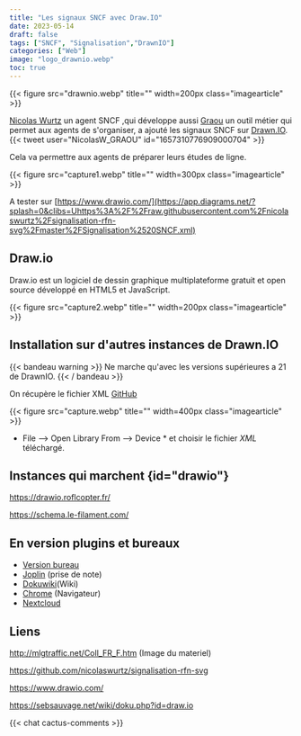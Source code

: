 ```yaml
---
title: "Les signaux SNCF avec Draw.IO"
date: 2023-05-14
draft: false
tags: ["SNCF", "Signalisation","DrawnIO"]
categories: ["Web"]
image: "logo_drawnio.webp"
toc: true
---
```

{{< figure src="drawnio.webp" title="" width=200px class="imagearticle" >}}


[Nicolas Wurtz](https://github.com/nicolaswurtz) un agent SNCF ,qui développe aussi [Graou](https://graou.info/apropos/index.html) un outil métier qui permet aux agents de s'organiser, a ajouté les signaux SNCF sur [Drawn.IO](https://www.drawio.com/).
{{< tweet user="NicolasW_GRAOU" id="1657310776909000704" >}}

Cela va permettre aux agents de préparer leurs études de ligne.

{{< figure src="capture1.webp" title="" width=300px class="imagearticle" >}}

A tester sur [https://www.drawio.com/](https://app.diagrams.net/?splash=0&clibs=Uhttps%3A%2F%2Fraw.githubusercontent.com%2Fnicolaswurtz%2Fsignalisation-rfn-svg%2Fmaster%2FSignalisation%2520SNCF.xml)

## Draw.io

Draw.io est un logiciel de dessin graphique multiplateforme gratuit et open source développé en HTML5 et JavaScript.

{{< figure src="capture2.webp" title="" width=200px class="imagearticle" >}}

## Installation sur d'autres instances de Drawn.IO

{{< bandeau warning >}} Ne marche qu'avec les versions supérieures a 21 de DrawnIO. {{< / bandeau >}} 

On récupère le fichier XML
[GitHub](https://raw.githubusercontent.com/nicolaswurtz/signalisation-rfn-svg/master/Signalisation%20SNCF.xml)


{{< figure src="capture.webp" title="" width=400px class="imagearticle" >}}

* File --> Open Library From --> Device * et choisir le fichier *XML* téléchargé.

## Instances qui marchent {id="drawio"} 

https://drawio.roflcopter.fr/
 
https://schema.le-filament.com/

## En version plugins et bureaux

- [Version bureau](https://github.com/jgraph/drawio-desktop/releases/)
- [Joplin](https://github.com/marc0l92/joplin-plugin-drawio) (prise de note)
- [Dokuwiki](https://www.dokuwiki.org/plugin:drawio)(Wiki)
- [Chrome](https://chrome.google.com/webstore/detail/drawio-desktop/pebppomjfocnoigkeepgbmcifnnlndla?hl=en-GB) (Navigateur)
- [Nextcloud](https://apps.nextcloud.com/apps/drawio)

## Liens
http://mlgtraffic.net/Coll_FR_F.htm (Image du materiel)

https://github.com/nicolaswurtz/signalisation-rfn-svg

https://www.drawio.com/

https://sebsauvage.net/wiki/doku.php?id=draw.io


{{< chat cactus-comments >}}
